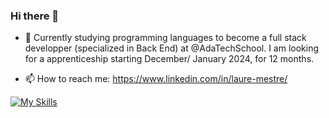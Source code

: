 ### Hi there 👋

- 🌱 Currently studying programming languages to become a full stack developper (specialized in Back End) at @AdaTechSchool. I am looking for a apprenticeship starting December/ January 2024, for 12 months. 

- 📫 How to reach me: https://www.linkedin.com/in/laure-mestre/

[![My Skills](https://skillicons.dev/icons?i=go,laravel,py,swift,vite,js,nodejs,php,tailwind,d3,git,vscode&theme=light)](https://skillicons.dev)
